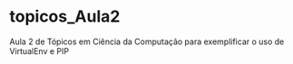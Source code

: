 # topicos_Aula2
Aula 2 de Tópicos em Ciência da Computação para exemplificar o uso de VirtualEnv e PIP
